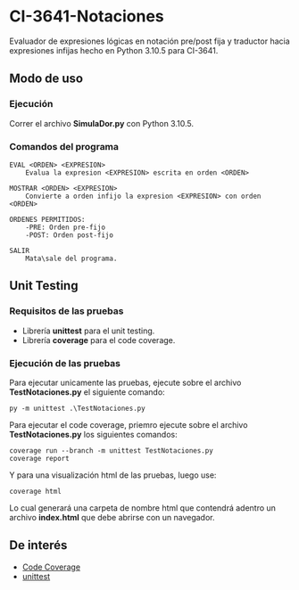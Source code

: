 # CI-3641-Notaciones
Evaluador de expresiones lógicas en notación pre/post fija y traductor hacia expresiones infijas hecho en Python 3.10.5 para CI-3641.

## Modo de uso
### Ejecución
Correr el archivo **SimulaDor.py** con Python 3.10.5.
### Comandos del programa
```
EVAL <ORDEN> <EXPRESION>
	Evalua la expresion <EXPRESION> escrita en orden <ORDEN>

MOSTRAR <ORDEN> <EXPRESION>
	Convierte a orden infijo la expresion <EXPRESION> con orden <ORDEN>

ORDENES PERMITIDOS:
	-PRE: Orden pre-fijo
	-POST: Orden post-fijo

SALIR
	Mata\sale del programa.
```

## Unit Testing
### Requisitos de las pruebas
- Librería **unittest** para el unit testing.
- Librería **coverage** para el code coverage.

### Ejecución de las pruebas
Para ejecutar unicamente las pruebas, ejecute sobre el archivo **TestNotaciones.py** el siguiente comando:

	py -m unittest .\TestNotaciones.py
    
Para ejecutar el code coverage, priemro ejecute sobre el archivo **TestNotaciones.py** los siguientes comandos:

	coverage run --branch -m unittest TestNotaciones.py
	coverage report

Y para una visualización html de las pruebas, luego use:

	coverage html

Lo cual generará una carpeta de nombre html que contendrá adentro un archivo **index.html** que debe abrirse con un navegador.

## De interés
- [Code Coverage](https://coverage.readthedocs.io/en/6.4.1/#:~:text=Coverage.py%20is%20a%20tool,gauge%20the%20effectiveness%20of%20tests. "Code Coverage")
- [unittest](https://docs.python.org/3/library/unittest.html "unittest")

